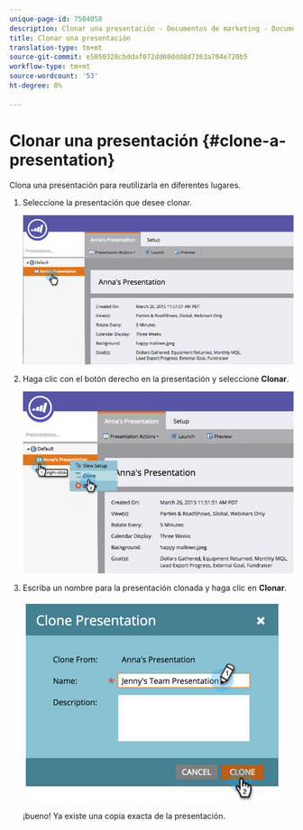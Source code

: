 ```yaml
---
unique-page-id: 7504058
description: Clonar una presentación - Documentos de marketing - Documentación del producto
title: Clonar una presentación
translation-type: tm+mt
source-git-commit: e5050328cbddaf072dd60ddd8d7363a704e720b5
workflow-type: tm+mt
source-wordcount: '53'
ht-degree: 0%

---
```



# Clonar una presentación {#clone-a-presentation}

Clona una presentación para reutilizarla en diferentes lugares.

1. Seleccione la presentación que desee clonar.

   ![](assets/image2015-3-26-12-3a22-3a6.png)

1. Haga clic con el botón derecho en la presentación y seleccione **Clonar**.

   ![](assets/image2015-3-26-12-3a22-3a47.png)

1. Escriba un nombre para la presentación clonada y haga clic en **Clonar**.

   ![](assets/image2015-3-20-16-3a14-3a44.png)

   ¡bueno! Ya existe una copia exacta de la presentación.
